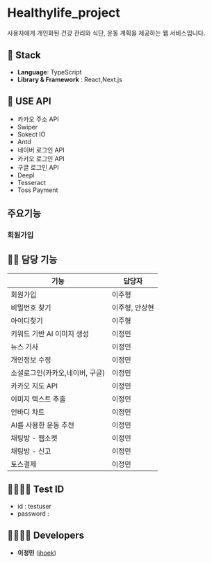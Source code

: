 # Healthylife_project
사용자에게 개인화된 건강 관리와 식단, 운동 계획을 제공하는 웹 서비스입니다.


## 🔧 Stack
- **Language**: TypeScript
- **Library & Framework** : React,Next.js


## 🔧 USE API
- 카카오 주소 API
- Swiper
- Sokect IO
- Antd
- 네이버 로그인 API
- 카카오 로그인 API
- 구글 로그인 API
- Deepl
- Tesseract
- Toss Payment


## 주요기능

### 회원가입


## 👨‍💻 담당 기능

| 기능           | 담당자  |
|-------------------|------------|
| 회원가입 | 이주형 |
| 비밀번호 찾기 | 이주형, 안상현 |
| 아이디찾기 | 이주형 |
| 키워드 기반 AI 이미지 생성 | 이정민 |
| 뉴스 기사 | 이정민 |
| 개인정보 수정 | 이정민 |
| 소셜로그인(카카오,네이버, 구글) | 이정민 |
| 카카오 지도 API | 이정민 |
| 이미지 텍스트 추출 | 이정민 |
| 인바디 차트 | 이정민 |
| AI를 사용한 운동 추천 | 이정민 |
| 채팅방 - 웹소켓  | 이정민 |
| 채팅방 - 신고  | 이정민 |
| 토스결제  | 이정민 |


## 👨‍👩‍👧‍👦 Test ID
* id : testuser
* password : 

## 👨‍👩‍👧‍👦 Developers
*  **이정민** ([ihoek](https://github.com/ihoek))
